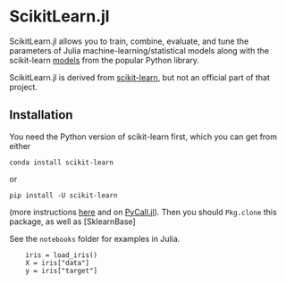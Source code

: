 # ScikitLearn.jl

ScikitLearn.jl allows you to train, combine, evaluate, and tune the parameters
of Julia machine-learning/statistical models along with the scikit-learn
[models](http://scikit-learn.org/stable/modules/classes.html) from the popular
Python library.

ScikitLearn.jl is derived from [scikit-learn](http://scikit-learn.org/stable/),
but not an official part of that project.

## Installation

You need the Python version of scikit-learn first, which you can get from either

`conda install scikit-learn`

or 

`pip install -U scikit-learn`

(more instructions [here](http://scikit-learn.org/stable/install.html) and on [PyCall.jl](https://github.com/stevengj/PyCall.jl#installation)). Then
you should `Pkg.clone` this package, as well as [SklearnBase]

See the `notebooks` folder for examples in Julia.


```
    iris = load_iris()
    X = iris["data"]
    y = iris["target"]
```
